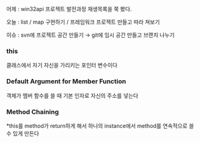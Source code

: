 어제 : win32api 프로젝트 발전과정 재생목록을 쭉 봤다. 

오늘 : list / map 구현하기 / 프레임워크 프로젝트 만들고 따라 쳐보기 

이슈 : svn에 프로젝트 공간 만들기 → git에 임시 공간 만들고 브랜치 나누기

### this

클래스에서 자기 자신을 가리키는 포인터 변수이다 

### Default Argument for Member Function

객체가 멤버 함수를 쓸 때 기본 인자로 자신의 주소를 넣는다 

### Method Chaining

*this를 method가 return하게 해서 하나의 instance에서 method를 연속적으로 쓸 수 있게 만든다

